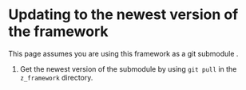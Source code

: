 # Updating to the newest version of the framework
This page assumes you are using this framework as a git submodule .

1. Get the newest version of the submodule by using `git pull` in the `z_framework` directory.
